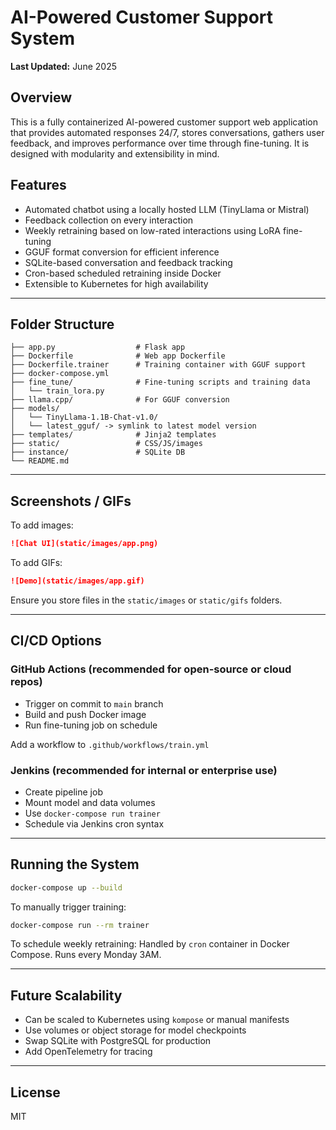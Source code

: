 # AI-Powered Customer Support System

**Last Updated:** June 2025

## Overview

This is a fully containerized AI-powered customer support web application that provides automated responses 24/7, stores conversations, gathers user feedback, and improves performance over time through fine-tuning. It is designed with modularity and extensibility in mind.

## Features

- Automated chatbot using a locally hosted LLM (TinyLlama or Mistral)
- Feedback collection on every interaction
- Weekly retraining based on low-rated interactions using LoRA fine-tuning
- GGUF format conversion for efficient inference
- SQLite-based conversation and feedback tracking
- Cron-based scheduled retraining inside Docker
- Extensible to Kubernetes for high availability

---

## Folder Structure

```
├── app.py                  # Flask app
├── Dockerfile              # Web app Dockerfile
├── Dockerfile.trainer      # Training container with GGUF support
├── docker-compose.yml
├── fine_tune/              # Fine-tuning scripts and training data
│   └── train_lora.py
├── llama.cpp/              # For GGUF conversion
├── models/
│   └── TinyLlama-1.1B-Chat-v1.0/
│   └── latest_gguf/ -> symlink to latest model version
├── templates/              # Jinja2 templates
├── static/                 # CSS/JS/images
├── instance/               # SQLite DB
└── README.md
```

---

## Screenshots / GIFs

To add images:

```md
![Chat UI](static/images/app.png)
```

To add GIFs:

```md
![Demo](static/images/app.gif)
```

Ensure you store files in the `static/images` or `static/gifs` folders.

---

## CI/CD Options

### GitHub Actions (recommended for open-source or cloud repos)

- Trigger on commit to `main` branch
- Build and push Docker image
- Run fine-tuning job on schedule

Add a workflow to `.github/workflows/train.yml`

### Jenkins (recommended for internal or enterprise use)

- Create pipeline job
- Mount model and data volumes
- Use `docker-compose run trainer`
- Schedule via Jenkins cron syntax

---

## Running the System

```bash
docker-compose up --build
```

To manually trigger training:

```bash
docker-compose run --rm trainer
```

To schedule weekly retraining: Handled by `cron` container in Docker Compose. Runs every Monday 3AM.

---

## Future Scalability

- Can be scaled to Kubernetes using `kompose` or manual manifests
- Use volumes or object storage for model checkpoints
- Swap SQLite with PostgreSQL for production
- Add OpenTelemetry for tracing

---

## License

MIT
